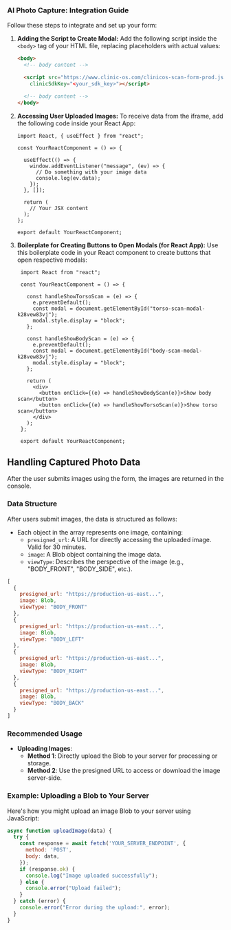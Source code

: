 ### AI Photo Capture: Integration Guide

Follow these steps to integrate and set up your form:
1. **Adding the Script to Create Modal:**
   Add the following script inside the `<body>` tag of your HTML file, replacing placeholders with actual values:
   ```HTML
   <body>
     <!-- body content -->
   
     <script src="https://www.clinic-os.com/clinicos-scan-form-prod.js" formName="onboarding-scan" themeColor="<hex_color>"
       clinicSdkKey="<your_sdk_key>"></script>
   
     <!-- body content -->
   </body>
   ```
2. **Accessing User Uploaded Images:**
   To receive data from the iframe, add the following code inside your React App:
   ```JSX
   import React, { useEffect } from "react";
   
   const YourReactComponent = () => {
   
     useEffect(() => {
       window.addEventListener("message", (ev) => {
         // Do something with your image data
         console.log(ev.data);
       });
     }, []);

     return (
       // Your JSX content
     );
   };
   
   export default YourReactComponent;
   ```


3. **Boilerplate for Creating Buttons to Open Modals (for React App):**
   Use this boilerplate code in your React component to create buttons that open respective modals:
   ```JSX
    import React from "react";
    
    const YourReactComponent = () => {
   
      const handleShowTorsoScan = (e) => {
        e.preventDefault();
        const modal = document.getElementById("torso-scan-modal-k28vew83vj");
        modal.style.display = "block";
      };
    
      const handleShowBodyScan = (e) => {
        e.preventDefault();
        const modal = document.getElementById("body-scan-modal-k28vew83vj");
        modal.style.display = "block";
      };
    
      return (
        <div>
          <button onClick={(e) => handleShowBodyScan(e)}>Show body scan</button>
          <button onClick={(e) => handleShowTorsoScan(e)}>Show torso scan</button>
        </div>
      );
    };
    
    export default YourReactComponent;

## Handling Captured Photo Data
After the user submits images using the form, the images are returned in the console.

### Data Structure
After users submit images, the data is structured as follows:
- Each object in the array represents one image, containing:
  - `presigned_url`: A URL for directly accessing the uploaded image. Valid for 30 minutes.
  - `image`: A Blob object containing the image data.
  - `viewType`: Describes the perspective of the image (e.g., "BODY_FRONT", "BODY_SIDE", etc.).

```javascript
[
  {
    presigned_url: "https://production-us-east...",
    image: Blob,
    viewType: "BODY_FRONT"
  },
  {
    presigned_url: "https://production-us-east...",
    image: Blob,
    viewType: "BODY_LEFT"
  },
  {
    presigned_url: "https://production-us-east...",
    image: Blob,
    viewType: "BODY_RIGHT"
  },
  {
    presigned_url: "https://production-us-east...",
    image: Blob,
    viewType: "BODY_BACK"
  }
]
```

### Recommended Usage
- **Uploading Images**:
  - **Method 1**: Directly upload the Blob to your server for processing or storage.
  - **Method 2**: Use the presigned URL to access or download the image server-side.

### Example: Uploading a Blob to Your Server
Here's how you might upload an image Blob to your server using JavaScript:

```javascript
async function uploadImage(data) {
  try {
    const response = await fetch('YOUR_SERVER_ENDPOINT', {
      method: 'POST',
      body: data,
    });
    if (response.ok) {
      console.log("Image uploaded successfully");
    } else {
      console.error("Upload failed");
    }
  } catch (error) {
    console.error("Error during the upload:", error);
  }
}
```
